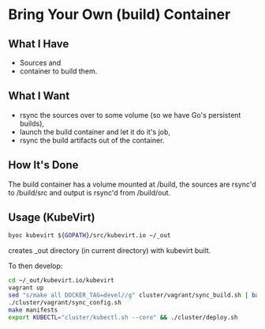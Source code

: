 # Bring Your Own (build) Container

## What I Have

* Sources and
* container to build them.

## What I Want

* rsync the sources over to some volume (so we have Go's persistent builds),
* launch the build container and let it do it's job,
* rsync the build artifacts out of the container.

## How It's Done

The build container has a volume mounted at /build, the sources are rsync'd to /build/src and output is rsync'd from /build/out.

## Usage (KubeVirt)

```bash
byoc kubevirt ${GOPATH}/src/kubevirt.io ~/_out
```

creates _out directory (in current directory) with kubevirt built.

To then develop:

```bash
cd ~/_out/kubevirt.io/kubevirt
vagrant up
sed "s/make all DOCKER_TAG=devel//g" cluster/vagrant/sync_build.sh | bash -
./cluster/vagrant/sync_config.sh
make manifests
export KUBECTL="cluster/kubectl.sh --core" && ./cluster/deploy.sh
```
